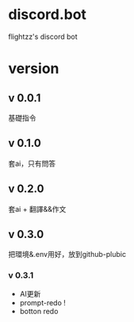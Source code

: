 # discord.bot
flightzz's discord bot
# version
## v 0.0.1 
基礎指令
## v 0.1.0 
套ai，只有問答
## v 0.2.0 
套ai + 翻譯&&作文
## v 0.3.0 
把環境&.env用好，放到github-plubic
### v 0.3.1 
* AI更新 
* prompt-redo !
* botton redo
